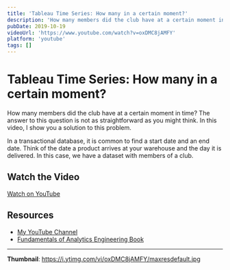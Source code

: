 ```yaml
---
title: 'Tableau Time Series: How many in a certain moment?'
description: 'How many members did the club have at a certain moment in time? The answer to this question is not as straightforward as you might think. In this video, I show you a solution to this problem.   In a t...'
pubDate: 2019-10-19
videoUrl: 'https://www.youtube.com/watch?v=oxDMC8jAMFY'
platform: 'youtube'
tags: []
---
```


# Tableau Time Series: How many in a certain moment?

How many members did the club have at a certain moment in time? The answer to this question is not as straightforward as you might think. In this video, I show you a solution to this problem. 

In a transactional database, it is common to find a start date and an end date. Think of the date a product arrives at your warehouse and the day it is delivered. In this case, we have a dataset with members of a club.

## Watch the Video

[Watch on YouTube](https://www.youtube.com/watch?v=oxDMC8jAMFY)

## Resources

- [My YouTube Channel](https://www.youtube.com/juanalytics)
- [Fundamentals of Analytics Engineering Book](https://www.amazon.com/author/jmperafan)

---

**Thumbnail**: https://i.ytimg.com/vi/oxDMC8jAMFY/maxresdefault.jpg
